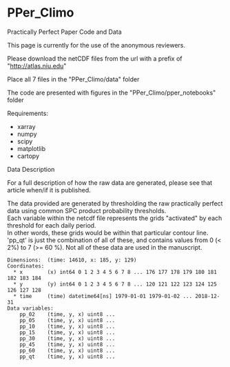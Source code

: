 # PPer_Climo

Practically Perfect Paper Code and Data

This page is currently for the use of the anonymous reviewers.

Please download the netCDF files from the url with a prefix of "http://atlas.niu.edu"

Place all 7 files in the "PPer_Climo/data" folder

The code are presented with figures in the "PPer_Climo/pper_notebooks" folder

Requirements:

<ul>
  <li>xarray</li>
  <li>numpy</li>
  <li>scipy</li>
  <li>matplotlib</li>
  <li>cartopy</li>
</ul>

Data Description

For a full description of how the raw data are generated, please see that article when/if it is published.

The data provided are generated by thresholding the raw practically perfect data using common SPC product probability thresholds.  
Each variable within the netcdf file represents the grids "activated" by each threshold for each daily period.  
In other words, these grids would be within that particular contour line. 
'pp_qt' is just the combination of all of these, and contains values from 0 (< 2%) to 7 (>= 60 %). 
Not all of these data are used in the manuscript.

```
Dimensions:  (time: 14610, x: 185, y: 129)
Coordinates:
  * x        (x) int64 0 1 2 3 4 5 6 7 8 ... 176 177 178 179 180 181 182 183 184
  * y        (y) int64 0 1 2 3 4 5 6 7 8 ... 120 121 122 123 124 125 126 127 128
  * time     (time) datetime64[ns] 1979-01-01 1979-01-02 ... 2018-12-31
Data variables:
    pp_02    (time, y, x) uint8 ...
    pp_05    (time, y, x) uint8 ...
    pp_10    (time, y, x) uint8 ...
    pp_15    (time, y, x) uint8 ...
    pp_30    (time, y, x) uint8 ...
    pp_45    (time, y, x) uint8 ...
    pp_60    (time, y, x) uint8 ...
    pp_qt    (time, y, x) uint8 ...
```

